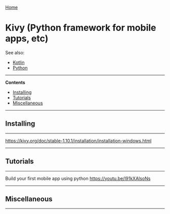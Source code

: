 [Home](Readme.md)
# Kivy (Python framework for mobile apps, etc)

See also:

- [Kotlin](Kotlin.md)
- [Python](Python.md)

---

**Contents**

- [Installing](Kivy.md#installing)
- [Tutorials](Kivy.md#tutorials)
- [Miscellaneous](Kivy.md#miscellaneous)

---

## Installing

---

https://kivy.org/doc/stable-1.10.1/installation/installation-windows.html

---

## Tutorials

---

Build your first mobile app using python
https://youtu.be/l91kXAlsoNs

---

## Miscellaneous

---
